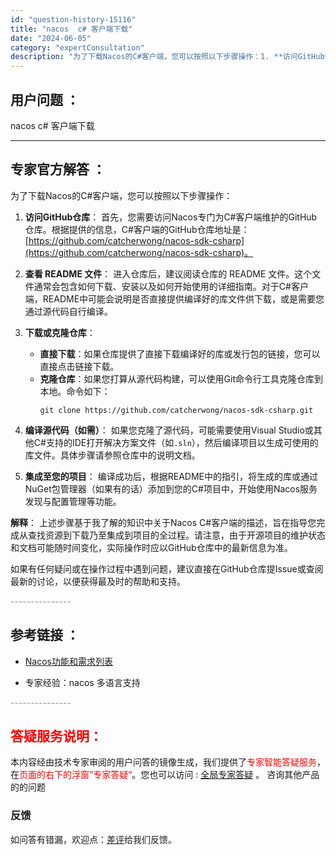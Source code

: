 ```yaml
---
id: "question-history-15116"
title: "nacos  c# 客户端下载"
date: "2024-06-05"
category: "expertConsultation"
description: "为了下载Nacos的C#客户端，您可以按照以下步骤操作：1. **访问GitHub仓库**：   首先，您需要访问Nacos专门为C#客户端维护的GitHub仓库。根据提供的信息，C#客户端的GitHub仓库地址是：[https://github.com/catcherwong/nacos-sdk-"
---
```


## 用户问题 ： 
 nacos  c# 客户端下载  

---------------
## 专家官方解答 ：

为了下载Nacos的C#客户端，您可以按照以下步骤操作：

1. **访问GitHub仓库**：
   首先，您需要访问Nacos专门为C#客户端维护的GitHub仓库。根据提供的信息，C#客户端的GitHub仓库地址是：[https://github.com/catcherwong/nacos-sdk-csharp](https://github.com/catcherwong/nacos-sdk-csharp)。

2. **查看 README 文件**：
   进入仓库后，建议阅读仓库的 README 文件。这个文件通常会包含如何下载、安装以及如何开始使用的详细指南。对于C#客户端，README中可能会说明是否直接提供编译好的库文件供下载，或是需要您通过源代码自行编译。

3. **下载或克隆仓库**：
   - **直接下载**：如果仓库提供了直接下载编译好的库或发行包的链接，您可以直接点击链接下载。
   - **克隆仓库**：如果您打算从源代码构建，可以使用Git命令行工具克隆仓库到本地。命令如下：
     ```
     git clone https://github.com/catcherwong/nacos-sdk-csharp.git
     ```

4. **编译源代码（如需）**：
   如果您克隆了源代码，可能需要使用Visual Studio或其他C#支持的IDE打开解决方案文件（如`.sln`），然后编译项目以生成可使用的库文件。具体步骤请参照仓库中的说明文档。

5. **集成至您的项目**：
   编译成功后，根据README中的指引，将生成的库或通过NuGet包管理器（如果有的话）添加到您的C#项目中，开始使用Nacos服务发现与配置管理等功能。

**解释**：
上述步骤基于我了解的知识中关于Nacos C#客户端的描述，旨在指导您完成从查找资源到下载乃至集成到项目的全过程。请注意，由于开源项目的维护状态和文档可能随时间变化，实际操作时应以GitHub仓库中的最新信息为准。

如果有任何疑问或在操作过程中遇到问题，建议直接在GitHub仓库提Issue或查阅最新的讨论，以便获得最及时的帮助和支持。


<font color="#949494">---------------</font> 


## 参考链接 ：

* [Nacos功能和需求列表](https://nacos.io/docs/latest/archive/feature-list)
 
 * 专家经验：nacos 多语言支持 


 <font color="#949494">---------------</font> 
 


## <font color="#FF0000">答疑服务说明：</font> 

本内容经由技术专家审阅的用户问答的镜像生成，我们提供了<font color="#FF0000">专家智能答疑服务</font>，在<font color="#FF0000">页面的右下的浮窗”专家答疑“</font>。您也可以访问 : [全局专家答疑](https://answer.opensource.alibaba.com/docs/intro) 。 咨询其他产品的的问题

### 反馈
如问答有错漏，欢迎点：[差评](https://ai.nacos.io/user/feedbackByEnhancerGradePOJOID?enhancerGradePOJOId=15128)给我们反馈。
